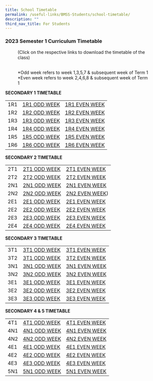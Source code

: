 ```yaml
---
title: School Timetable
permalink: /useful-links/BMSS-Students/school-timetable/
description: ""
third_nav_title: For Students
---
```

### 2023 Semester 1 Curriculum Timetable  

<figure> (Click on the respective links to download the timetable of the class)<br><br>

*Odd week refers to week 1,3,5,7 & subsequent week of Term 1  <br>
*Even week refers to week 2,4,6,8 & subsequent week of Term 1 </figure>

**SECONDARY 1 TIMETABLE**

|  |  |  |
|---|---|---|
| 1R1 | [1R1 ODD WEEK](/files/1R1%20ODD%20WEEK.pdf) | [1R1 EVEN WEEK](/files/1R1%20EVEN%20WEEK.pdf)|
| 1R2 | [1R2 ODD WEEK](/files/1R2%20ODD%20WEEK.pdf) | [1R2 EVEN WEEK](/files/1R2%20EVEN%20WEEK.pdf) |
| 1R3 | [1R3 ODD WEEK](/files/1R3%20ODD%20WEEK.pdf) | [1R3 EVEN WEEK](/files/1R3%20EVEN%20WEEK.pdf) |
| 1R4 | [1R4 ODD WEEK](/files/1R4%20ODD%20WEEK.pdf) | [1R4 EVEN WEEK](/files/1R4%20EVEN%20WEEK.pdf) |
| 1R5 | [1R5 ODD WEEK](/files/1R5%20ODD%20WEEK.pdf) | [1R5 EVEN WEEK](/files/1R5%20EVEN%20WEEK.pdf) |
| 1R6 | [1R6 ODD WEEK](/files/1R6%20ODD%20WEEK.pdf)| [1R6 EVEN WEEK](/files/1R6%20EVEN%20WEEK.pdf) |


**SECONDARY 2 TIMETABLE**

|  |  |  |
|---|---|---|
| 2T1 | [2T1 ODD WEEK](/files/2T1%20ODD%20WEEK.pdf) | [2T1 EVEN WEEK](/files/2T1%20EVEN%20WEEK.pdf) |
| 2T2 | [2T2 ODD WEEK](/files/2T2%20ODD%20WEEK.pdf) | [2T2 EVEN WEEK](/files/2T2%20EVEN%20WEEK.pdf) |
| 2N1 | [2N1 ODD WEEK](/files/2N1%20ODD%20WEEK.pdf) | [2N1 EVEN WEEK]([/files/2N1%20EVEN%20WEEK.pdf) |
| 2N2 | [2N2 ODD WEEK](/files/2N2%20ODD%20WEEK.pdf) | [2N2 EVEN WEEK](/files/2N2%20ODD%20WEEK.pd)) |
| 2E1 | [2E1 ODD WEEK](/files/2E1%20ODD%20WEEK.pdf) | [2E1 EVEN WEEK](/files/2E1%20EVEN%20WEEK.pdf) |
| 2E2 | [2E2 ODD WEEK](/files/2E2%20ODD%20WEEK.pdf) | [2E2 EVEN WEEK](/files/2E2%20EVEN%20WEEK.pdf) |
| 2E3 | [2E3 ODD WEEK](/files/2E3%20ODD%20WEEK.pdf) | [2E3 EVEN WEEK](/files/2E3%20EVEN%20WEEK.pdf) |
| 2E4 | [2E4 ODD WEEK](/files/2E4%20ODD%20WEEK.pdf) | [2E4 EVEN WEEK](/files/2E4%20EVEN%20WEEK.pdf) |

**SECONDARY 3 TIMETABLE**

|  |  |  |
|---|---|---|
| 3T1 | [3T1 ODD WEEK]([](/files/3T1%20ODD%20WEEK.pdf)) | [3T1 EVEN WEEK]([](/files/3T1%20EVEN%20WEEK.pdf)) |
| 3T2 | [3T1 ODD WEEK]([](/files/3T2%20ODD%20WEEK.pdf)) | [3T2 EVEN WEEK]([](/files/3T2%20EVEN%20WEEK.pdf)) |
| 3N1 | [3N1 ODD WEEK]([](/files/3N1%20ODD%20WEEK.pdf)) | [3N1 EVEN WEEK]([](/files/3N1%20EVEN%20WEEK.pdf)) |
| 3N2 | [3N2 ODD WEEK]([](/files/3N2%20ODD%20WEEK.pdf)) | [3N2 EVEN WEEK]([](/files/3N2%20EVEN%20WEEK.pdf)) |
| 3E1 | [3E1 ODD WEEK]([](/files/3E1%20ODD%20WEEK.pdf)) | [3E1 EVEN WEEK]([](/files/3E1%20EVEN%20WEEK.pdf)) |
| 3E2 | [3E2 ODD WEEK]([](/files/3E2%20ODD%20WEEK.pdf)) | [3E2 EVEN WEEK]([](/files/3E2%20EVEN%20WEEK.pdf)) |
| 3E3 | [3E3 ODD WEEK]([](/files/3E3%20ODD%20WEEK.pdf)) | [3E3 EVEN WEEK]([](/files/3E3%20EVEN%20WEEK.pdf)) |

**SECONDARY 4 & 5 TIMETABLE**

|  |  |  |
|---|---|---|
| 4T1 | [4T1 ODD WEEK]([](/files/4T1%20ODD%20WEEK.pdf)) | [4T1 EVEN WEEK]([](/files/4T1%20EVEN%20WEEK.pdf)) |
| 4N1 | [4N1 ODD WEEK]([](/files/4N1%20ODD%20WEEK.pdf)) | [4N1 EVEN WEEK]([](/files/4N1%20EVEN%20WEEK.pdf)) |
| 4N2 | [4N2 ODD WEEK]([](/files/4N2%20ODD%20WEEK.pdf)) | [4N2 EVEN WEEK]([](/files/4N2%20EVEN%20WEEK.pdf)) |
| 4E1 | [4E1 ODD WEEK]([](/files/4E1%20ODD%20WEEK.pdf)) | [4E1 EVEN WEEK]([](/files/4E1%20EVEN%20WEEK.pdf)) |
| 4E2 | [4E2 ODD WEEK]([](/files/4E2%20ODD%20WEEK.pdf)) | [4E2 EVEN WEEK]([](/files/4E2%20EVEN%20WEEK.pdf)) |
| 4E3 | [4E3 ODD WEEK]([](/files/4E3%20ODD%20WEEK.pdf)) | [4E3 EVEN WEEK]([](/files/4E3%20EVEN%20WEEK.pdf)) |
| 5N1 | [5N1 ODD WEEK]([](/files/5N1%20ODD%20WEEK.pdf)) | [5N1 EVEN WEEK]([](/files/5N1%20EVEN%20WEEK.pdf)) |
